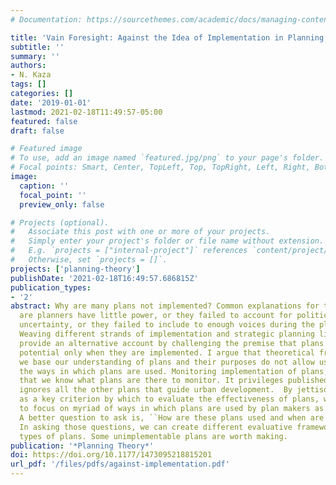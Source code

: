 ```yaml
---
# Documentation: https://sourcethemes.com/academic/docs/managing-content/

title: 'Vain Foresight: Against the Idea of Implementation in Planning'
subtitle: ''
summary: ''
authors:
- N. Kaza
tags: []
categories: []
date: '2019-01-01'
lastmod: 2021-02-18T11:49:57-05:00
featured: false
draft: false

# Featured image
# To use, add an image named `featured.jpg/png` to your page's folder.
# Focal points: Smart, Center, TopLeft, Top, TopRight, Left, Right, BottomLeft, Bottom, BottomRight.
image:
  caption: ''
  focal_point: ''
  preview_only: false

# Projects (optional).
#   Associate this post with one or more of your projects.
#   Simply enter your project's folder or file name without extension.
#   E.g. `projects = ["internal-project"]` references `content/project/deep-learning/index.md`.
#   Otherwise, set `projects = []`.
projects: ['planning-theory']
publishDate: '2021-02-18T16:49:57.686815Z'
publication_types:
- '2'
abstract: Why are many plans not implemented? Common explanations for this question
  are planners have little power, or they failed to account for political or environmental
  uncertainty, or they failed to include to enough voices during the planning process.
  Weaving different strands of implementation and strategic planning literature, I
  provide an alternative account by challenging the premise that plans realise their
  potential only when they are implemented. I argue that theoretical frameworks that
  we base our understanding of plans and their purposes do not allow us to explain
  the ways in which plans are used. Monitoring implementation of plans, presupposes
  that we know what plans are there to monitor. It privileges published plans and
  ignores all the other plans that guide urban development.  By jettisoning implementation
  as a key criterion by which to evaluate the effectiveness of plans, we can begin
  to focus on myriad of ways in which plans are used by plan makers as well as others.
  A better question to ask is, ``How are these plans used and when are they useful?''
  In asking those questions, we can create different evaluative frameworks for different
  types of plans. Some unimplementable plans are worth making.
publication: '*Planning Theory*'
doi: https://doi.org/10.1177/1473095218815201
url_pdf: '/files/pdfs/against-implementation.pdf'
---
```

